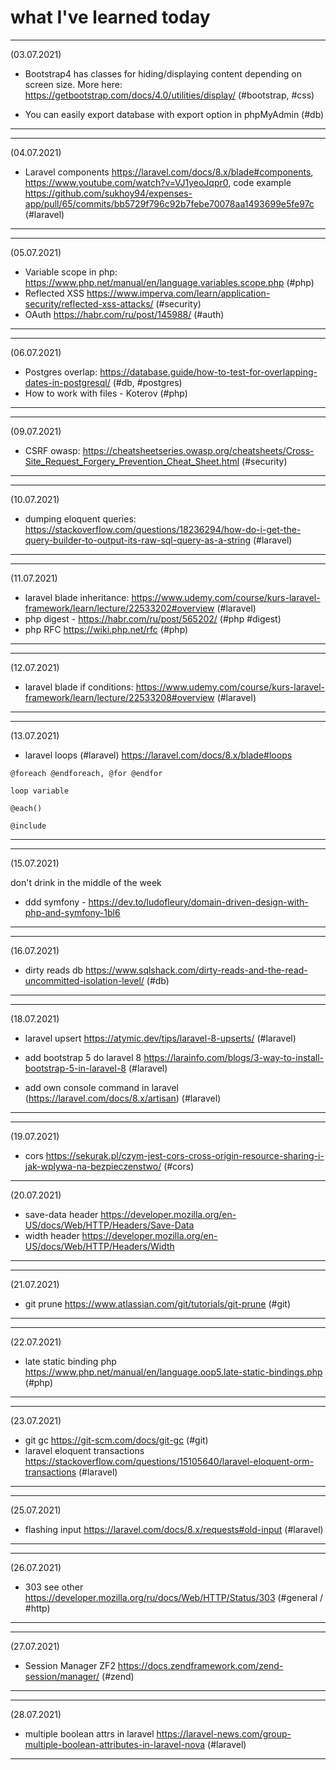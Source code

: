 # what I've learned today

--------------------------------------------------------------------------------------------------------------------------------------------------
(03.07.2021)

* Bootstrap4 has classes for hiding/displaying content depending on screen size.
More here: https://getbootstrap.com/docs/4.0/utilities/display/ (#bootstrap, #css)

* You can easily export database with export option in phpMyAdmin (#db)

---------------------------------------------------------------------------------------------------------------------------------------------------

---------------------------------------------------------------------------------------------------------------------------------------------------
(04.07.2021)

* Laravel components https://laravel.com/docs/8.x/blade#components, https://www.youtube.com/watch?v=VJ1yeoJqpr0, code example https://github.com/sukhoy94/expenses-app/pull/65/commits/bb5729f796c92b7febe70078aa1493699e5fe97c (#laravel)

----------------------------------------------------------------------------------------------------------------------------------------------------

---------------------------------------------------------------------------------------------------------------------------------------------------
(05.07.2021)

* Variable scope in php: https://www.php.net/manual/en/language.variables.scope.php (#php)
* Reflected XSS https://www.imperva.com/learn/application-security/reflected-xss-attacks/ (#security)
* OAuth https://habr.com/ru/post/145988/ (#auth)

----------------------------------------------------------------------------------------------------------------------------------------------------

---------------------------------------------------------------------------------------------------------------------------------------------------
(06.07.2021)

* Postgres overlap: https://database.guide/how-to-test-for-overlapping-dates-in-postgresql/ (#db, #postgres)
* How to work with files - Koterov (#php)
----------------------------------------------------------------------------------------------------------------------------------------------------
---------------------------------------------------------------------------------------------------------------------------------------------------
(09.07.2021)

* CSRF owasp: https://cheatsheetseries.owasp.org/cheatsheets/Cross-Site_Request_Forgery_Prevention_Cheat_Sheet.html (#security)
----------------------------------------------------------------------------------------------------------------------------------------------------
---------------------------------------------------------------------------------------------------------------------------------------------------
(10.07.2021)

* dumping eloquent queries: https://stackoverflow.com/questions/18236294/how-do-i-get-the-query-builder-to-output-its-raw-sql-query-as-a-string (#laravel)
----------------------------------------------------------------------------------------------------------------------------------------------------
---------------------------------------------------------------------------------------------------------------------------------------------------
(11.07.2021)

* laravel blade inheritance: https://www.udemy.com/course/kurs-laravel-framework/learn/lecture/22533202#overview (#laravel)
* php digest - https://habr.com/ru/post/565202/ (#php #digest)
* php RFC https://wiki.php.net/rfc (#php)
----------------------------------------------------------------------------------------------------------------------------------------------------
---------------------------------------------------------------------------------------------------------------------------------------------------
(12.07.2021)

* laravel blade if conditions: https://www.udemy.com/course/kurs-laravel-framework/learn/lecture/22533208#overview (#laravel)

----------------------------------------------------------------------------------------------------------------------------------------------------
---------------------------------------------------------------------------------------------------------------------------------------------------
(13.07.2021)

* laravel loops (#laravel) https://laravel.com/docs/8.x/blade#loops

```
@foreach @endforeach, @for @endfor

loop variable

@each()

@include
```

----------------------------------------------------------------------------------------------------------------------------------------------------
---------------------------------------------------------------------------------------------------------------------------------------------------
(15.07.2021)

don't drink in the middle of the week

* ddd symfony - https://dev.to/ludofleury/domain-driven-design-with-php-and-symfony-1bl6



----------------------------------------------------------------------------------------------------------------------------------------------------
---------------------------------------------------------------------------------------------------------------------------------------------------
(16.07.2021)

* dirty reads db https://www.sqlshack.com/dirty-reads-and-the-read-uncommitted-isolation-level/ (#db)


----------------------------------------------------------------------------------------------------------------------------------------------------

---------------------------------------------------------------------------------------------------------------------------------------------------
(18.07.2021)

* laravel upsert https://atymic.dev/tips/laravel-8-upserts/ (#laravel)

* add bootstrap 5 do laravel 8 https://larainfo.com/blogs/3-way-to-install-bootstrap-5-in-laravel-8 (#laravel)
* add own console command in laravel (https://laravel.com/docs/8.x/artisan) (#laravel)
----------------------------------------------------------------------------------------------------------------------------------------------------
---------------------------------------------------------------------------------------------------------------------------------------------------
(19.07.2021)

* cors https://sekurak.pl/czym-jest-cors-cross-origin-resource-sharing-i-jak-wplywa-na-bezpieczenstwo/ (#cors)

----------------------------------------------------------------------------------------------------------------------------------------------------
(20.07.2021)

* save-data header https://developer.mozilla.org/en-US/docs/Web/HTTP/Headers/Save-Data
* width header https://developer.mozilla.org/en-US/docs/Web/HTTP/Headers/Width
----------------------------------------------------------------------------------------------------------------------------------------------------
----------------------------------------------------------------------------------------------------------------------------------------------------
(21.07.2021)

* git prune https://www.atlassian.com/git/tutorials/git-prune (#git)
----------------------------------------------------------------------------------------------------------------------------------------------------
----------------------------------------------------------------------------------------------------------------------------------------------------
(22.07.2021)

* late static binding php https://www.php.net/manual/en/language.oop5.late-static-bindings.php (#php)
----------------------------------------------------------------------------------------------------------------------------------------------------

----------------------------------------------------------------------------------------------------------------------------------------------------
(23.07.2021)

* git gc https://git-scm.com/docs/git-gc (#git)
* laravel eloquent transactions https://stackoverflow.com/questions/15105640/laravel-eloquent-orm-transactions (#laravel)
----------------------------------------------------------------------------------------------------------------------------------------------------
----------------------------------------------------------------------------------------------------------------------------------------------------
(25.07.2021)

* flashing input https://laravel.com/docs/8.x/requests#old-input (#laravel)
----------------------------------------------------------------------------------------------------------------------------------------------------
----------------------------------------------------------------------------------------------------------------------------------------------------
(26.07.2021)

* 303 see other https://developer.mozilla.org/ru/docs/Web/HTTP/Status/303 (#general / #http)
----------------------------------------------------------------------------------------------------------------------------------------------------
----------------------------------------------------------------------------------------------------------------------------------------------------
(27.07.2021)

* Session Manager ZF2 https://docs.zendframework.com/zend-session/manager/ (#zend)
----------------------------------------------------------------------------------------------------------------------------------------------------
----------------------------------------------------------------------------------------------------------------------------------------------------
(28.07.2021)

* multiple boolean attrs in laravel https://laravel-news.com/group-multiple-boolean-attributes-in-laravel-nova
 (#laravel)
----------------------------------------------------------------------------------------------------------------------------------------------------

